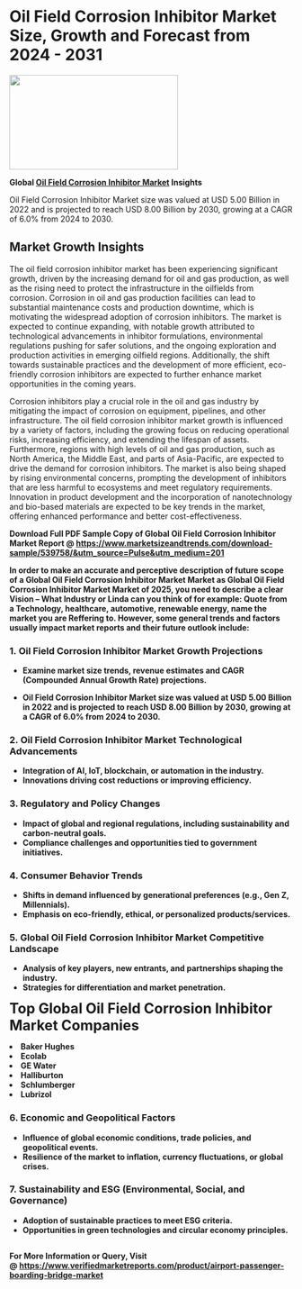 <H1>Oil Field Corrosion Inhibitor Market Size, Growth and Forecast from 2024 - 2031</H1><img class="aligncenter size-medium wp-image-584254" src="https://thirdeyenews.in/wp-content/uploads/2024/09/Global-Market-Research-300x168.jpeg" alt="" width="300" height="168" /><p><strong>Global&nbsp;<a href="https://www.marketsizeandtrends.com/download-sample/539758/&amp;utm_source=Pulse&amp;utm_medium=201">Oil Field Corrosion Inhibitor Market</a> Insights</strong></p><p>Oil Field Corrosion Inhibitor Market size was valued at USD 5.00 Billion in 2022 and is projected to reach USD 8.00 Billion by 2030, growing at a CAGR of 6.0% from 2024 to 2030.</p><p><h2>Market Growth Insights</h2> <p>The oil field corrosion inhibitor market has been experiencing significant growth, driven by the increasing demand for oil and gas production, as well as the rising need to protect the infrastructure in the oilfields from corrosion. Corrosion in oil and gas production facilities can lead to substantial maintenance costs and production downtime, which is motivating the widespread adoption of corrosion inhibitors. The market is expected to continue expanding, with notable growth attributed to technological advancements in inhibitor formulations, environmental regulations pushing for safer solutions, and the ongoing exploration and production activities in emerging oilfield regions. Additionally, the shift towards sustainable practices and the development of more efficient, eco-friendly corrosion inhibitors are expected to further enhance market opportunities in the coming years.</p> <p><strong></strong></p> <p>Corrosion inhibitors play a crucial role in the oil and gas industry by mitigating the impact of corrosion on equipment, pipelines, and other infrastructure. The oil field corrosion inhibitor market growth is influenced by a variety of factors, including the growing focus on reducing operational risks, increasing efficiency, and extending the lifespan of assets. Furthermore, regions with high levels of oil and gas production, such as North America, the Middle East, and parts of Asia-Pacific, are expected to drive the demand for corrosion inhibitors. The market is also being shaped by rising environmental concerns, prompting the development of inhibitors that are less harmful to ecosystems and meet regulatory requirements. Innovation in product development and the incorporation of nanotechnology and bio-based materials are expected to be key trends in the market, offering enhanced performance and better cost-effectiveness. <p><strong></p><p><span class=""><strong>Download Full PDF Sample Copy of Global Oil Field Corrosion Inhibitor Market Report</strong> @ <a href="https://www.marketsizeandtrends.com/download-sample/539758/&amp;utm_source=Pulse&amp;utm_medium=201" target="_blank">https://www.marketsizeandtrends.com/download-sample/539758/&amp;utm_source=Pulse&amp;utm_medium=201</a></span></p><p>In order to make an accurate and perceptive description of future scope of a Global&nbsp;Oil Field Corrosion Inhibitor Market Market as Global&nbsp;Oil Field Corrosion Inhibitor Market Market of 2025, you need to describe a clear Vision &ndash; What Industry or Linda can you think of for example: Quote from a Technology, healthcare, automotive, renewable energy, name the market you are Reffering to. However, some general trends and factors usually impact market reports and their future outlook include:</p><h3>1.&nbsp;<strong>Oil Field Corrosion Inhibitor Market Growth Projections</strong></h3><ul><li>Examine market size trends, revenue estimates and CAGR (Compounded Annual Growth Rate) projections.</li><li><p>Oil Field Corrosion Inhibitor Market size was valued at USD 5.00 Billion in 2022 and is projected to reach USD 8.00 Billion by 2030, growing at a CAGR of 6.0% from 2024 to 2030.</p></li></ul><h3>2.&nbsp;<strong>Oil Field Corrosion Inhibitor Market Technological Advancements</strong></h3><ul><li>Integration of AI, IoT, blockchain, or automation in the industry.</li><li>Innovations driving cost reductions or improving efficiency.</li></ul><h3>3.&nbsp;<strong>Regulatory and Policy Changes</strong></h3><ul><li>Impact of global and regional regulations, including sustainability and carbon-neutral goals.</li><li>Compliance challenges and opportunities tied to government initiatives.</li></ul><h3>4.&nbsp;<strong>Consumer Behavior Trends</strong></h3><ul><li>Shifts in demand influenced by generational preferences (e.g., Gen Z, Millennials).</li><li>Emphasis on eco-friendly, ethical, or personalized products/services.</li></ul><h3>5.&nbsp;<strong>Global Oil Field Corrosion Inhibitor Market Competitive Landscape</strong></h3><ul><li>Analysis of key players, new entrants, and partnerships shaping the industry.</li><li>Strategies for differentiation and market penetration.</li></ul><p data-pm-slice="1 1 []"><span style="color: inherit; font-family: inherit; font-size: 25px;">Top Global Oil Field Corrosion Inhibitor Market Companies</span></p><div class="" data-test-id=""><p><li>Baker Hughes</li><li> Ecolab</li><li> GE Water</li><li> Halliburton</li><li> Schlumberger</li><li> Lubrizol</li></p></div><h3>6.&nbsp;<strong>Economic and Geopolitical Factors</strong></h3><ul><li>Influence of global economic conditions, trade policies, and geopolitical events.</li><li>Resilience of the market to inflation, currency fluctuations, or global crises.</li></ul><h3>7.&nbsp;<strong>Sustainability and ESG (Environmental, Social, and Governance)</strong></h3><ul><li>Adoption of sustainable practices to meet ESG criteria.</li><li>Opportunities in green technologies and circular economy principles.</li></ul><h2><strong style="font-size: 14px;">For More Information or Query, Visit @&nbsp;</strong><a style="background-color: #ffffff; font-size: 14px;" href="https://www.marketsizeandtrends.com/report/oil-field-corrosion-inhibitor-market/" target="_blank">https://www.verifiedmarketreports.com/product/airport-passenger-boarding-bridge-market</a></h2>
